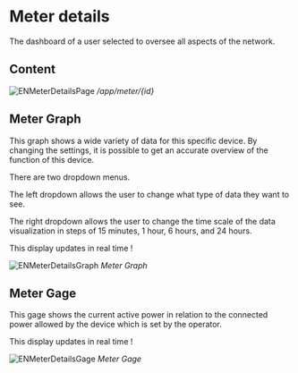 # Meter details

The dashboard of a user selected to oversee all aspects of the network.

## Content

![ENMeterDetailsPage](../../../assets/ENMeterDetailsPage.png) _/app/meter/{id}_

## Meter Graph

This graph shows a wide variety of data for this specific device. By changing
the settings, it is possible to get an accurate overview of the function of this
device.

There are two dropdown menus.

The left dropdown allows the user to change what type of data they want to see.

The right dropdown allows the user to change the time scale of the data
visualization in steps of 15 minutes, 1 hour, 6 hours, and 24 hours.

This display updates in real time !

![ENMeterDetailsGraph](../../../assets/ENMeterDetailsGraph.png) _Meter Graph_

## Meter Gage

This gage shows the current active power in relation to the connected power
allowed by the device which is set by the operator.

This display updates in real time !

![ENMeterDetailsGage](../../../assets/ENMeterDetailsGage.png) _Meter Gage_
